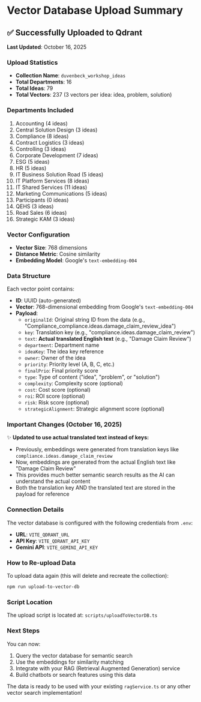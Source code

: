# Vector Database Upload Summary

## ✅ Successfully Uploaded to Qdrant

**Last Updated**: October 16, 2025

### Upload Statistics

- **Collection Name**: `duvenbeck_workshop_ideas`
- **Total Departments**: 16
- **Total Ideas**: 79
- **Total Vectors**: 237 (3 vectors per idea: idea, problem, solution)

### Departments Included

1. Accounting (4 ideas)
2. Central Solution Design (3 ideas)
3. Compliance (8 ideas)
4. Contract Logistics (3 ideas)
5. Controlling (3 ideas)
6. Corporate Development (7 ideas)
7. ESG (5 ideas)
8. HR (5 ideas)
9. IT Business Solution Road (5 ideas)
10. IT Platform Services (8 ideas)
11. IT Shared Services (11 ideas)
12. Marketing Communications (5 ideas)
13. Participants (0 ideas)
14. QEHS (3 ideas)
15. Road Sales (6 ideas)
16. Strategic KAM (3 ideas)

### Vector Configuration

- **Vector Size**: 768 dimensions
- **Distance Metric**: Cosine similarity
- **Embedding Model**: Google's `text-embedding-004`

### Data Structure

Each vector point contains:

- **ID**: UUID (auto-generated)
- **Vector**: 768-dimensional embedding from Google's `text-embedding-004`
- **Payload**:
  - `originalId`: Original string ID from the data (e.g., "Compliance_compliance.ideas.damage_claim_review_idea")
  - `key`: Translation key (e.g., "compliance.ideas.damage_claim_review")
  - `text`: **Actual translated English text** (e.g., "Damage Claim Review")
  - `department`: Department name
  - `ideaKey`: The idea key reference
  - `owner`: Owner of the idea
  - `priority`: Priority level (A, B, C, etc.)
  - `finalPrio`: Final priority score
  - `type`: Type of content ("idea", "problem", or "solution")
  - `complexity`: Complexity score (optional)
  - `cost`: Cost score (optional)
  - `roi`: ROI score (optional)
  - `risk`: Risk score (optional)
  - `strategicAlignment`: Strategic alignment score (optional)

### Important Changes (October 16, 2025)

✨ **Updated to use actual translated text instead of keys:**

- Previously, embeddings were generated from translation keys like `compliance.ideas.damage_claim_review`
- Now, embeddings are generated from the actual English text like "Damage Claim Review"
- This provides much better semantic search results as the AI can understand the actual content
- Both the translation key AND the translated text are stored in the payload for reference

### Connection Details

The vector database is configured with the following credentials from `.env`:

- **URL**: `VITE_QDRANT_URL`
- **API Key**: `VITE_QDRANT_API_KEY`
- **Gemini API**: `VITE_GEMINI_API_KEY`

### How to Re-upload Data

To upload data again (this will delete and recreate the collection):

```bash
npm run upload-to-vector-db
```

### Script Location

The upload script is located at: `scripts/uploadToVectorDB.ts`

### Next Steps

You can now:

1. Query the vector database for semantic search
2. Use the embeddings for similarity matching
3. Integrate with your RAG (Retrieval Augmented Generation) service
4. Build chatbots or search features using this data

The data is ready to be used with your existing `ragService.ts` or any other vector search implementation!
